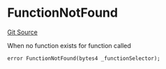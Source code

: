 # FunctionNotFound
[Git Source](https://github.com/thrackle-io/Tron/blob/0f66d21b157a740e3d9acae765069e378935a031/src/economic/ruleProcessor/nontagged/RuleProcessorDiamond.sol)

When no function exists for function called


```solidity
error FunctionNotFound(bytes4 _functionSelector);
```

